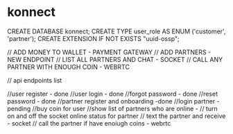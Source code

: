 # konnect
CREATE DATABASE konnect;
CREATE TYPE user_role AS ENUM ('customer', 'partner');
CREATE EXTENSION IF NOT EXISTS "uuid-ossp";


// ADD MONEY TO WALLET - PAYMENT GATEWAY
// ADD PARTNERS - NEW ENDPOINT
// LIST ALL PARTNERS AND CHAT - SOCKET
// CALL ANY PARTNER WITH ENOUGH COIN - WEBRTC



// api endpoints list

//user register - done
//user login - done
//forgot password  - done
//reset password - done
//partner register and onboarding -done
//login partner - pending
//buy coin for user
//show list of partners who are online -
// turn on and off the socket online status for partner
// text the partner and receive - socket 
// call the partner if have enoiugh coins - webrtc

